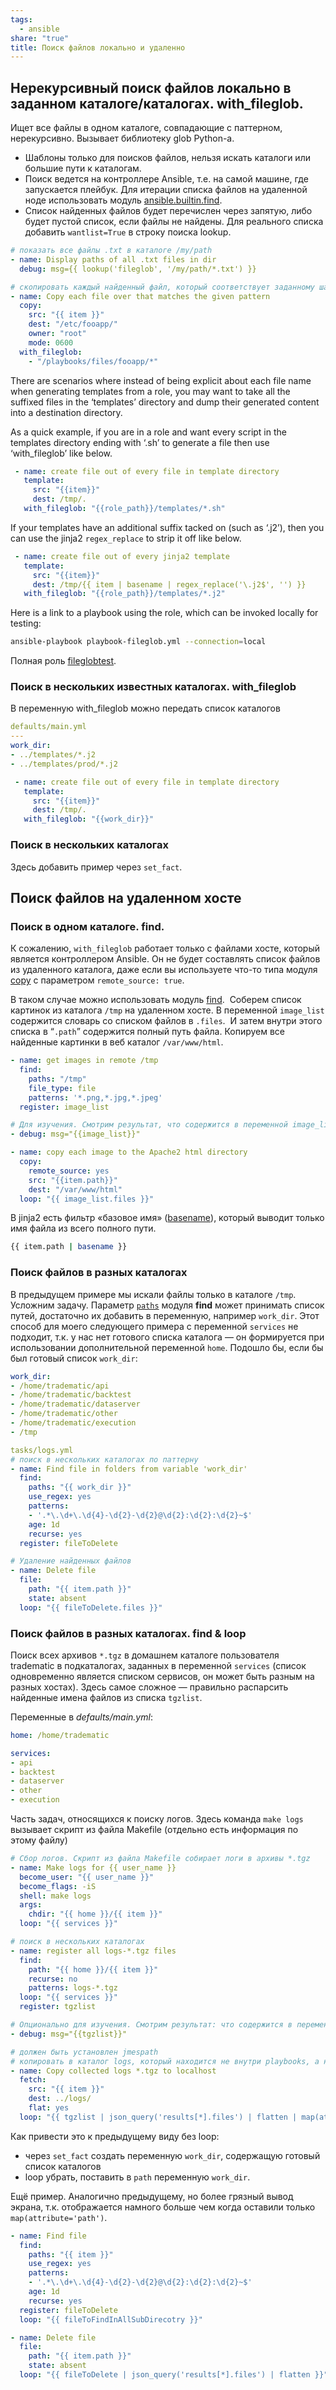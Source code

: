 ```yaml
---
tags:
  - ansible
share: "true"
title: Поиск файлов локально и удаленно
---
```


## Нерекурсивный поиск файлов локально в заданном каталоге/каталогах. with_fileglob.
Ищет все файлы в одном каталоге, совпадающие с паттерном, нерекурсивно. Вызывает библиотеку glob Python-а.
- Шаблоны только для поисков файлов, нельзя искать каталоги или большие пути к каталогам.
- Поиск ведется на контроллере Ansible, т.е. на самой машине, где запускается плейбук.  Для итерации списка файлов на удаленной ноде использовать модуль [ansible.builtin.find](https://docs.ansible.com/ansible/latest/collections/ansible/builtin/find_module.html#ansible-collections-ansible-builtin-find-module).    
- Список найденных файлов будет перечислен через запятую, либо будет пустой список, если файлы не найдены. Для реального списка добавить `wantlist=True` в строку поиска lookup.

```yaml
# показать все файлы .txt в каталоге /my/path
- name: Display paths of all .txt files in dir
  debug: msg={{ lookup('fileglob', '/my/path/*.txt') }}

# скопировать каждый найденный файл, который соответствует заданному шаблону поиска, в каталог /etc/fooapp/
- name: Copy each file over that matches the given pattern
  copy:
    src: "{{ item }}"
    dest: "/etc/fooapp/"
    owner: "root"
    mode: 0600
  with_fileglob:
    - "/playbooks/files/fooapp/*"
```

There are scenarios where instead of being explicit about each file name when generating templates from a role, you may want to take all the suffixed files in the ‘templates’ directory and dump their generated content into a destination directory.

As a quick example, if you are in a role and want every script in the templates directory ending with ‘.sh’ to generate a file then use ‘with_fileglob’ like below.

```yaml
 - name: create file out of every file in template directory
   template:
     src: "{{item}}"
     dest: /tmp/.
   with_fileglob: "{{role_path}}/templates/*.sh"
```

If your templates have an additional suffix tacked on (such as ‘.j2’), then you can use the jinja2 `regex_replace` to strip it off like below.

```yaml
 - name: create file out of every jinja2 template
   template:
     src: "{{item}}"
     dest: /tmp/{{ item | basename | regex_replace('\.j2$', '') }}
   with_fileglob: "{{role_path}}/templates/*.j2"
```

Here is a link to a playbook using the role, which can be invoked locally for testing:

```bash
ansible-playbook playbook-fileglob.yml --connection=local
```

Полная роль [fileglobtest](https://github.com/fabianlee/blogcode/tree/master/ansible/roles/fileglobtest).

### Поиск в нескольких известных каталогах. with_fileglob

В переменную with_fileglob можно передать список каталогов

```yaml
defaults/main.yml
---
work_dir:
- ../templates/*.j2
- ../templates/prod/*.j2

 - name: create file out of every file in template directory
   template:
     src: "{{item}}"
     dest: /tmp/.
   with_fileglob: "{{work_dir}}"
```

### Поиск в нескольких каталогах
Здесь добавить пример через `set_fact`.

## Поиск файлов на удаленном хосте
### Поиск в одном каталоге. find.
К сожалению, `with_fileglob` работает только с файлами хосте, который является контроллером Ansible. Он не будет составлять список файлов из удаленного каталога, даже если вы используете что-то типа модуля [copy](https://docs.ansible.com/ansible/latest/collections/ansible/builtin/copy_module.html) с параметром `remote_source: true`.

В таком случае можно использовать модуль [find](https://docs.ansible.com/ansible/latest/collections/ansible/builtin/find_module.html).  Соберем список картинок из каталога `/tmp` на удаленном хосте. В переменной `image_list `содержится словарь со списком файлов в `.files`.  И затем внутри этого списка в “`.path`” содержится полный путь файла. Копируем все найденные картинки в веб каталог `/var/www/html`.

```yaml
- name: get images in remote /tmp
  find:
    paths: "/tmp"
    file_type: file
    patterns: '*.png,*.jpg,*.jpeg'
  register: image_list

# Для изучения. Смотрим результат, что содержится в переменной image_list.
- debug: msg="{{image_list}}"

- name: copy each image to the Apache2 html directory
  copy:
    remote_source: yes
    src: "{{item.path}}"
    dest: "/var/www/html"
  loop: "{{ image_list.files }}"
```

В jinja2 есть фильтр «базовое имя» ([basename](https://docs.ansible.com/ansible/2.3/playbooks_filters.html#id24)), который выводит только имя файла из всего полного пути.

```bash
{{ item.path | basename }}
```
### Поиск файлов в разных каталогах
В предыдущем примере мы искали файлы только в каталоге `/tmp`. Усложним задачу. Параметр [`paths`](https://docs.ansible.com/ansible/latest/modules/find_module.html#parameter-paths) модуля **find** может принимать список путей, достаточно их добавить в переменную, например `work_dir`. Этот способ для моего следующего примера с переменной `services` не подходит, т.к. у нас нет готового списка каталога — он формируется при использовании дополнительной переменной `home`. Подошло бы, если бы был готовый список `work_dir`:

```yaml
work_dir:
- /home/tradematic/api
- /home/tradematic/backtest
- /home/tradematic/dataserver
- /home/tradematic/other
- /home/tradematic/execution
- /tmp

tasks/logs.yml
# поиск в нескольких каталогах по паттерну
- name: Find file in folders from variable 'work_dir'
  find:
    paths: "{{ work_dir }}"
    use_regex: yes
    patterns:
    - '.*\.\d+\.\d{4}-\d{2}-\d{2}@\d{2}:\d{2}:\d{2}~$'
    age: 1d
    recurse: yes
  register: fileToDelete

# Удаление найденных файлов
- name: Delete file
  file:
    path: "{{ item.path }}"
    state: absent
  loop: "{{ fileToDelete.files }}"
```

### Поиск файлов в разных каталогах. find & loop
Поиск всех архивов `*.tgz` в домашнем каталоге пользователя tradematic в подкаталогах, заданных в переменной `services` (список одновременно является списком сервисов, он может быть разным на разных хостах). Здесь самое сложное — правильно распарсить найденные имена файлов из списка `tgzlist`.

Переменные в *defaults/main.yml*:

```yaml title="defaults/main.yml"
home: /home/tradematic

services:
- api
- backtest
- dataserver
- other
- execution
```

Часть задач, относящихся к поиску логов. Здесь команда `make logs` вызывает скрипт из файла Makefile (отдельно есть информация по этому файлу)

```yaml title="tasks/logs.yml"
# Сбор логов. Скрипт из файла Makefile собирает логи в архивы *.tgz
- name: Make logs for {{ user_name }}
  become_user: "{{ user_name }}"
  become_flags: -iS
  shell: make logs
  args:
    chdir: "{{ home }}/{{ item }}"
  loop: "{{ services }}"

# поиск в нескольких каталогах
- name: register all logs-*.tgz files
  find:
    path: "{{ home }}/{{ item }}"
    recurse: no
    patterns: logs-*.tgz
  loop: "{{ services }}"
  register: tgzlist

# Опционально для изучения. Смотрим результат: что содержится в переменной tzglist.
- debug: msg="{{tgzlist}}"

# должен быть установлен jmespath
# копировать в каталог logs, который находится не внутри playbooks, а на уровне playbooks
- name: Copy collected logs *.tgz to localhost
  fetch:
    src: "{{ item }}"
    dest: ../logs/
    flat: yes
  loop: "{{ tgzlist | json_query('results[*].files') | flatten | map(attribute='path') }}"
```

Как привести это к предыдущему виду без loop:
- через `set_fact` создать переменную `work_dir`, содержащую готовый список каталогов
- loop убрать, поставить в `path` переменную `work_dir`.

Ещё пример. Аналогично предыдущему, но более грязный вывод экрана, т.к. отображается намного больше чем когда оставили только `map(attribute='path')`.

```yaml
- name: Find file
  find:
    paths: "{{ item }}"
    use_regex: yes
    patterns:
    - '.*\.\d+\.\d{4}-\d{2}-\d{2}@\d{2}:\d{2}:\d{2}~$'
    age: 1d
    recurse: yes
  register: fileToDelete
  loop: "{{ fileToFindInAllSubDirecotry }}"

- name: Delete file
  file:
    path: "{{ item.path }}"
    state: absent
  loop: "{{ fileToDelete | json_query('results[*].files') | flatten }}"
```



